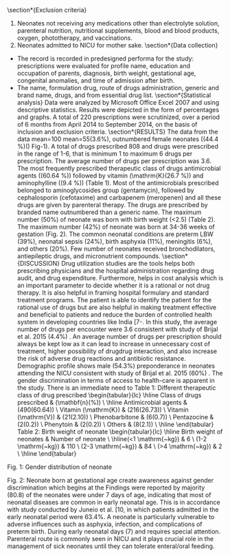 \section*{Exclusion criteria}
1. Neonates not receiving any medications other than electrolyte solution, parenteral nutrition, nutritional supplements, blood and blood products, oxygen, phototherapy, and vaccinations.
2. Neonates admitted to NICU for mother sake.
\section*{Data collection}
- The record is recorded in predesigned performa for the study: prescriptions were evaluated for profile name, education and occupation of parents, diagnosis, birth weight, gestational age, congenital anomalies, and time of admission after birth.
- The name, formulation drug, route of drugs administration, generic and brand name, drugs, and from essential drug list.
\section*{Statistical analysis}
Data were analyzed by Microsoft Office Excel 2007 and using descriptive statistics. Results were depicted in the form of percentages and graphs. A total of 220 prescriptions were scrutinized, over a period of 6 months from April 2014 to September 2014, on the basis of inclusion and exclusion criteria.
\section*{RESULTS}
The data from the data mean=100 mean=55(3.6\%), outnumbered female neonates \((44.4 \%)(\) Fig-1).
A total of drugs prescribed 808 and drugs were prescribed in the range of 1-6, that is minimum 1 to maximum 6 drugs per prescription. The average number of drugs per prescription was 3.6. The most frequently prescribed therapeutic class of drugs antimicrobial agents \((60.64 \%)\) followed by vitamin \(\mathrm{K}(26.7 \%)\) and aminophylline \((9.4 \%)\) (Table 1). Most of the antimicrobials prescribed belonged to aminoglycosides group (gentamycin), followed by cephalosporin (cefotaxime) and carbapenem (meropenen) and all these drugs are given by parenteral therapy.
The drugs are prescribed by branded name outnumbered than a generic name. The maximum number (50\%) of neonate was born with birth weight \(<2.5\) (Table 2). The maximum number (42\%) of neonate was born at 34-36 weeks of gestation (Fig. 2). The common neonatal conditions are preterm LBW (39\%), neonatal sepsis (24\%), birth asphyxia (11\%), meningitis (6\%), and others (20\%).
Few number of neonates received bronchodilators, antiepileptic drugs, and micronutrient compounds.
\section*{DISCUSSION}
Drug utilization studies are the tools helps both prescribing physicians and the hospital administration regarding drug audit, and drug expenditure. Furthermore, helps in cost analysis which is an important parameter to decide whether it is a rational or not drug therapy. It is also helpful in framing hospital formulary and standard treatment programs. The patient is able to identify the patient for the rational use of drugs but are also helpful in making treatment effective and beneficial to patients and reduce the burden of controlled health system in developing countries like India [7-.
In this study, the average number of drugs per encounter were 3.6 consistent with study of Brijal et al. 2015 (4.4\%) . An average number of drugs per prescription should always be kept low as it can lead to increase in unnecessary cost of treatment, higher possibility of drugdrug interaction, and also increase the risk of adverse drug reactions and antibiotic resistance.
Demographic profile shows male (54.3\%) preponderance in neonates attending the NICU consistent with study of Brijal et al. 2015 (60\%) . The gender discrimination in terms of access to health-care is apparent in the study. There is an immediate need to
Table 1: Different therapeutic class of drug prescribed
\begin{tabular}{lc}
\hline Class of drugs prescribed & \(\mathbf{n}(\%)\) \\
\hline Antimicrobial agents & \(490(60.64)\) \\
Vitamin \(\mathrm{K}\) & \(216(26.73)\) \\
Vitamin \(\mathrm{V}\) & \(21(2.10)\) \\
Phenobarbitone & \(6(0.7)\) \\
Pentazocine & \(2(0.2)\) \\
Phenytoin & \(2(0.2)\) \\
Others & \(8(2.1)\) \\
\hline
\end{tabular}
Table 2: Birth weight of neonate
\begin{tabular}{lc}
\hline Birth weight of neonates & Number of neonate \\
\hline\(<1 \mathrm{~kg}\) & 6 \\
\(1-2 \mathrm{~kg}\) & 110 \\
\(2-3 \mathrm{~kg}\) & 84 \\
\(>4 \mathrm{~kg}\) & 2 \\
\hline
\end{tabular}

Fig. 1: Gender distribution of neonate

Fig. 2: Neonate born at gestational age
create awareness against gender discrimination which begins at the
Findings were reported by majority (80.8) of the neonates were under 7 days of age, indicating that most of neonatal diseases are common in early neonatal age. This is in accordance with study conducted by Juneio et al. [10, in which patients admitted in the early neonatal period were 63.4\%. A neonate is particularly vulnerable to adverse influences such as asphyxia, infection, and complications of preterm birth. During early neonatal days (7) and requires special attention. Parenteral route is commonly seen in NICU and it plays crucial role in the management of sick neonates until they can tolerate enteral/oral feeding.